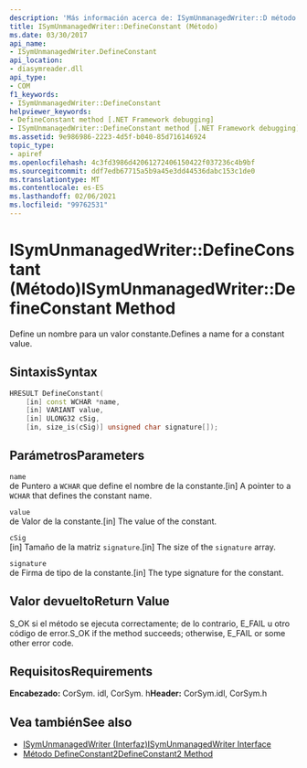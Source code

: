 ```yaml
---
description: 'Más información acerca de: ISymUnmanagedWriter::D método efineConstant'
title: ISymUnmanagedWriter::DefineConstant (Método)
ms.date: 03/30/2017
api_name:
- ISymUnmanagedWriter.DefineConstant
api_location:
- diasymreader.dll
api_type:
- COM
f1_keywords:
- ISymUnmanagedWriter::DefineConstant
helpviewer_keywords:
- DefineConstant method [.NET Framework debugging]
- ISymUnmanagedWriter::DefineConstant method [.NET Framework debugging]
ms.assetid: 9e986986-2223-4d5f-b040-85d716146924
topic_type:
- apiref
ms.openlocfilehash: 4c3fd3986d42061272406150422f037236c4b9bf
ms.sourcegitcommit: ddf7edb67715a5b9a45e3dd44536dabc153c1de0
ms.translationtype: MT
ms.contentlocale: es-ES
ms.lasthandoff: 02/06/2021
ms.locfileid: "99762531"
---
```

# <a name="isymunmanagedwriterdefineconstant-method"></a><span data-ttu-id="d6b0e-103">ISymUnmanagedWriter::DefineConstant (Método)</span><span class="sxs-lookup"><span data-stu-id="d6b0e-103">ISymUnmanagedWriter::DefineConstant Method</span></span>

<span data-ttu-id="d6b0e-104">Define un nombre para un valor constante.</span><span class="sxs-lookup"><span data-stu-id="d6b0e-104">Defines a name for a constant value.</span></span>  
  
## <a name="syntax"></a><span data-ttu-id="d6b0e-105">Sintaxis</span><span class="sxs-lookup"><span data-stu-id="d6b0e-105">Syntax</span></span>  
  
```cpp  
HRESULT DefineConstant(  
    [in] const WCHAR *name,  
    [in] VARIANT value,  
    [in] ULONG32 cSig,  
    [in, size_is(cSig)] unsigned char signature[]);  
```  
  
## <a name="parameters"></a><span data-ttu-id="d6b0e-106">Parámetros</span><span class="sxs-lookup"><span data-stu-id="d6b0e-106">Parameters</span></span>  

 `name`  
 <span data-ttu-id="d6b0e-107">de Puntero a `WCHAR` que define el nombre de la constante.</span><span class="sxs-lookup"><span data-stu-id="d6b0e-107">[in] A pointer to a `WCHAR` that defines the constant name.</span></span>  
  
 `value`  
 <span data-ttu-id="d6b0e-108">de Valor de la constante.</span><span class="sxs-lookup"><span data-stu-id="d6b0e-108">[in] The value of the constant.</span></span>  
  
 `cSig`  
 <span data-ttu-id="d6b0e-109">[in] Tamaño de la matriz `signature`.</span><span class="sxs-lookup"><span data-stu-id="d6b0e-109">[in] The size of the `signature` array.</span></span>  
  
 `signature`  
 <span data-ttu-id="d6b0e-110">de Firma de tipo de la constante.</span><span class="sxs-lookup"><span data-stu-id="d6b0e-110">[in] The type signature for the constant.</span></span>  
  
## <a name="return-value"></a><span data-ttu-id="d6b0e-111">Valor devuelto</span><span class="sxs-lookup"><span data-stu-id="d6b0e-111">Return Value</span></span>  

 <span data-ttu-id="d6b0e-112">S_OK si el método se ejecuta correctamente; de lo contrario, E_FAIL u otro código de error.</span><span class="sxs-lookup"><span data-stu-id="d6b0e-112">S_OK if the method succeeds; otherwise, E_FAIL or some other error code.</span></span>  
  
## <a name="requirements"></a><span data-ttu-id="d6b0e-113">Requisitos</span><span class="sxs-lookup"><span data-stu-id="d6b0e-113">Requirements</span></span>  

 <span data-ttu-id="d6b0e-114">**Encabezado:** CorSym. idl, CorSym. h</span><span class="sxs-lookup"><span data-stu-id="d6b0e-114">**Header:** CorSym.idl, CorSym.h</span></span>  
  
## <a name="see-also"></a><span data-ttu-id="d6b0e-115">Vea también</span><span class="sxs-lookup"><span data-stu-id="d6b0e-115">See also</span></span>

- [<span data-ttu-id="d6b0e-116">ISymUnmanagedWriter (Interfaz)</span><span class="sxs-lookup"><span data-stu-id="d6b0e-116">ISymUnmanagedWriter Interface</span></span>](isymunmanagedwriter-interface.md)
- [<span data-ttu-id="d6b0e-117">Método DefineConstant2</span><span class="sxs-lookup"><span data-stu-id="d6b0e-117">DefineConstant2 Method</span></span>](isymunmanagedwriter2-defineconstant2-method.md)
